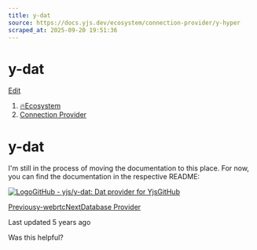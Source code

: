 ```yaml
---
title: y-dat
source: https://docs.yjs.dev/ecosystem/connection-provider/y-hyper
scraped_at: 2025-09-20 19:51:36
---
```


# y-dat

[Edit](https://github.com/yjs/docs/blob/main/ecosystem/connection-provider/y-hyper.md)

1. [🔥Ecosystem](/ecosystem)
2. [Connection Provider](/ecosystem/connection-provider)

# y-dat

I'm still in the process of moving the documentation to this place. For now, you can find the documentation in the respective README:

[![Logo](https://docs.yjs.dev/~gitbook/image?url=https%3A%2F%2Fgithub.com%2Ffluidicon.png&width=20&dpr=4&quality=100&sign=46771325&sv=2)GitHub - yjs/y-dat: Dat provider for YjsGitHub](https://github.com/yjs/y-dat)

[Previousy-webrtc](/ecosystem/connection-provider/y-webrtc)[NextDatabase Provider](/ecosystem/database-provider)

Last updated 5 years ago

Was this helpful?